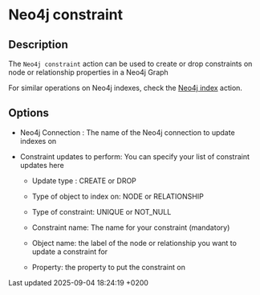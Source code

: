 <div id="header">

# Neo4j constraint

</div>

<div id="content">

<div class="sect1">

## Description

<div class="sectionbody">

<div class="paragraph">

The `Neo4j constraint` action can be used to create or drop constraints on node or relationship properties in a Neo4j Graph

</div>

<div class="paragraph">

For similar operations on Neo4j indexes, check the [Neo4j index](workflow/actions/neo4j-index.wFJx9KYCQl) action.

</div>

</div>

</div>

<div class="sect1">

## Options

<div class="sectionbody">

<div class="ulist">

  - Neo4j Connection : The name of the Neo4j connection to update indexes on

  - Constraint updates to perform: You can specify your list of constraint updates here
    
    <div class="ulist">
    
      - Update type : CREATE or DROP
    
      - Type of object to index on: NODE or RELATIONSHIP
    
      - Type of constraint: UNIQUE or NOT\_NULL
    
      - Constraint name: The name for your constraint (mandatory)
    
      - Object name: the label of the node or relationship you want to update a constraint for
    
      - Property: the property to put the constraint on
    
    </div>

</div>

</div>

</div>

</div>

<div id="footer">

<div id="footer-text">

Last updated 2025-09-04 18:24:19 +0200

</div>

</div>
